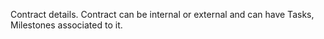 Contract details. Contract can be internal or external and can have Tasks, Milestones associated to it.
